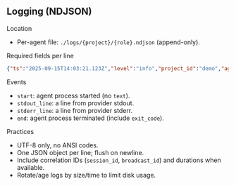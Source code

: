 ## Logging (NDJSON)

Location
- Per-agent file: `./logs/{project}/{role}.ndjson` (append-only).

Required fields per line
```json
{"ts":"2025-09-15T14:03:21.123Z","level":"info","project_id":"demo","agent_role":"backend","agent_id":"backend","provider":"gemini","session_id":"gemini:demo:backend:...","broadcast_id":null,"direction":"agent","event":"stdout_line","message_id":"...","text":"First response line","dur_ms":12}
```

Events
- `start`: agent process started (no `text`).
- `stdout_line`: a line from provider stdout.
- `stderr_line`: a line from provider stderr.
- `end`: agent process terminated (include `exit_code`).

Practices
- UTF-8 only, no ANSI codes.
- One JSON object per line; flush on newline.
- Include correlation IDs (`session_id`, `broadcast_id`) and durations when available.
- Rotate/age logs by size/time to limit disk usage.
